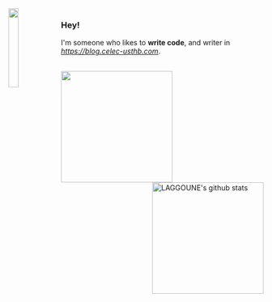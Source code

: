 <img width="20%" align="left" src="http://1.bp.blogspot.com/__Ws638p-N98/Sw27o7PuquI/AAAAAAAAACk/7Wyef3pToK0/s1600/Screen+shot+2009-11-25+at+23.19.24.png">

### Hey!

I'm someone who likes to **write code**, and writer in *https://blog.celec-usthb.com*.

<br>
<a href="https://github.com/LAGGOUNE-Walid">
    <img align="left" src="https://github-readme-stats.vercel.app/api/top-langs/?username=LAGGOUNE-Walid&theme=dark&hide_langs_below=1" height="220px"/>
  </a>
<a href="https://github.com/chakravarthi-v">
   <img align="right" src="https://github-readme-stats.vercel.app/api?username=LAGGOUNE-Walid&count_private=true&hide=stars&show_icons=true&theme=dark&line_height=27" alt="LAGGOUNE's github stats" height="220px" />
</a>
